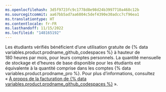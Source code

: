 ```yaml
---
ms.openlocfilehash: 3d5f9723fc9c1778d8e98d24b3997710a468c12b
ms.sourcegitcommit: aa67bb5ad7aa6804c5def4390e30adcc7cf96ea1
ms.translationtype: HT
ms.contentlocale: fr-FR
ms.lasthandoff: 11/15/2022
ms.locfileid: "148165192"
---
```

Les étudiants vérifiés bénéficient d’une utilisation gratuite de {% data variables.product.prodname_github_codespaces %} à hauteur de 180 heures par mois, pour leurs comptes personnels. La quantité mensuelle de stockage et d’heures de base disponible pour les étudiants est équivalente à la quantité comprise dans les comptes {% data variables.product.prodname_pro %}. Pour plus d’informations, consultez « [À propos de la facturation de {% data variables.product.prodname_github_codespaces %}](/billing/managing-billing-for-github-codespaces/about-billing-for-github-codespaces) ».